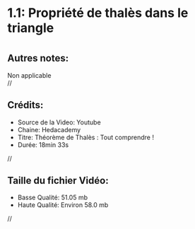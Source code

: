 
1.1: Propriété de thalès dans le triangle
=========================================

# 

## Autres notes:


Non applicable  
//
## **Crédits:**

- Source de la Video: Youtube
- Chaine: Hedacademy
- Titre: Théorème de Thalès : Tout comprendre !
- Durée: 18min 33s
  
//
## Taille du fichier Vidéo:

- Basse Qualité: 51.05 mb
- Haute Qualité: Environ 58.0 mb
  
//